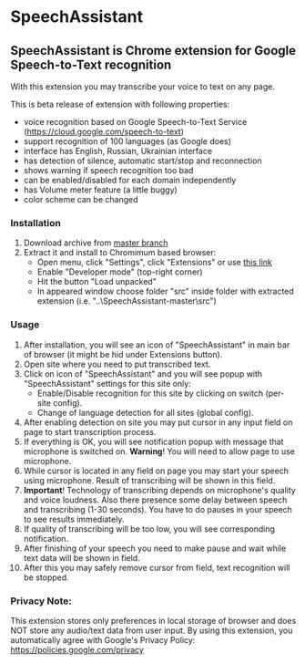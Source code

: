 # SpeechAssistant
SpeechAssistant is Chrome extension for Google Speech-to-Text recognition
-------------------------------------------------------------------------
With this extension you may transcribe your voice to text on any page. 

This is beta release of extension with following properties:
+ voice recognition based on Google Speech-to-Text Service (https://cloud.google.com/speech-to-text)
+ support recognition of 100 languages (as Google does) 
+ interface has English, Russian, Ukrainian interface
+ has detection of silence, automatic start/stop and reconnection
+ shows warning if speech recognition too bad
+ can be enabled/disabled for each domain independently
+ has Volume meter feature (a little buggy)
+ color scheme can be changed

### Installation
1. Download archive from [master branch](https://github.com/Yuribtr/SpeechAssistant/archive/refs/heads/master.zip)
2. Extract it and install to Chromimum based browser:
   - Open menu, click "Settings", click "Extensions" or use [this link](chrome://extensions/) 
   - Enable "Developer mode" (top-right corner)
   - Hit the button "Load unpacked"
   - In appeared window choose folder "src" inside folder with extracted extension (i.e. "..\SpeechAssistant-master\src")

### Usage
1. After installation, you will see an icon of "SpeechAssistant" in main bar of browser (it might be hid under Extensions button).
2. Open site where you need to put transcribed text.
3. Click on icon of "SpeechAssistant" and you will see popup with "SpeechAssistant" settings for this site only: 
   - Enable/Disable recognition for this site by clicking on switch (per-site config).
   - Change of language detection for all sites (global config).
4. After enabling detection on site you may put cursor in any input field on page to start transcription process.
5. If everything is OK, you will see notification popup with message that microphone is switched on. **Warning**! You will need to allow page to use microphone.
6. While cursor is located in any field on page you may start your speech using microphone. Result of transcribing will be shown in this field.
7. **Important**! Technology of transcribing depends on microphone's quality and voice loudness. Also there presence some delay between speech and transcribing (1-30 seconds). You have to do pauses in your speech to see results immediately.
8. If quality of transcribing will be too low, you will see corresponding notification.
9. After finishing of your speech you need to make pause and wait while text data will be shown in field. 
10. After this you may safely remove cursor from field, text recognition will be stopped. 

### Privacy Note:
This extension stores only preferences in local storage of browser and does NOT store any audio/text data from user input.
By using this extension, you automatically agree with Google's Privacy Policy: https://policies.google.com/privacy

